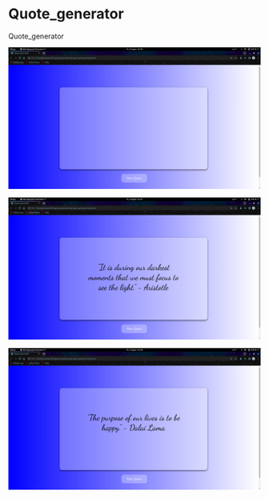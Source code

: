 # Quote_generator
Quote_generator

![App screenshot1](https://github.com/P-Konstantin/Quote_generator/blob/main/readme_assets/img1.png)

![App screenshot1](https://github.com/P-Konstantin/Quote_generator/blob/main/readme_assets/img2.png)

![App screenshot1](https://github.com/P-Konstantin/Quote_generator/blob/main/readme_assets/img3.png)
